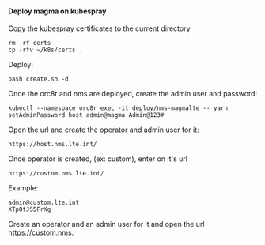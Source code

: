 #### Deploy magma on kubespray 
Copy the kubespray certificates to the current directory

```
rm -rf certs
cp -rfv ~/k8s/certs .
```

Deploy:
```shell
bash create.sh -d
```

Once the orc8r and nms are deployed, create the admin user and password:
```shell
kubectl --namespace orc8r exec -it deploy/nms-magmalte -- yarn setAdminPassword host admin@magma Admin@123#
```

Open the url and create the operator and admin user for it:
```shell
https://host.nms.lte.int/
```

Once operator is created, (ex:  custom), enter on it's url
```shell
https://custom.nms.lte.int/
```
Example:
```log
admin@custom.lte.int
XTpOtJS5FrKg
```

Create an operator and an admin user for it and open the url
https://custom.nms.